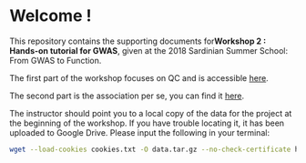 # Welcome !

This repository contains the supporting documents for**Workshop 2  : Hands-on tutorial for GWAS**, given at the 2018 Sardinian Summer School: From GWAS to Function.

The first part of the workshop focuses on QC and is accessible [here](http://nbviewer.jupyter.org/github/agilly/SardiniaWorkshop/blob/master/Sardinia2018-QC.ipynb).

The second part is the association per se, you can find it [here](http://nbviewer.jupyter.org/github/agilly/SardiniaWorkshop/blob/master/Sardinia2018-association.ipynb).

The instructor should point you to a local copy of the data for the project at the beginning of the workshop. If you have trouble locating it, it has been uploaded to Google Drive. Please input the following in your terminal:

```bash
wget --load-cookies cookies.txt -O data.tar.gz --no-check-certificate https://drive.google.com$(wget --save-cookies cookies.txt --keep-session-cookies -q -O- --no-check-certificate 'https://drive.google.com/uc?export=download&id=1jQnwuBnILqBWpzVmzQs6O59FRY-kfpKv' | fgrep 'uc-download-link'|sed 's/.*uc-download-link//;s/.>.*//;s/.*href..//;s/\&\;/\&/g') && rm cookies.txt && tar -xvzf data.tar.gz && rm data.tar.gz
```